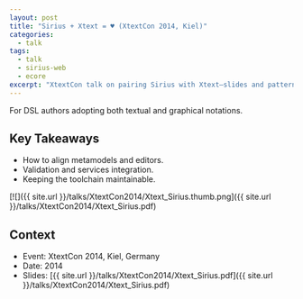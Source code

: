 ```yaml
---
layout: post
title: "Sirius + Xtext = ♥ (XtextCon 2014, Kiel)"
categories:
  - talk
tags:
  - talk
  - sirius-web
  - ecore
excerpt: "XtextCon talk on pairing Sirius with Xtext—slides and patterns for robust hybrid editors."
---
```


For DSL authors adopting both textual and graphical notations.

## Key Takeaways
- How to align metamodels and editors.
- Validation and services integration.
- Keeping the toolchain maintainable.

[![]({{ site.url }}/talks/XtextCon2014/Xtext_Sirius.thumb.png]({{ site.url }}/talks/XtextCon2014/Xtext_Sirius.pdf)


## Context
- Event: XtextCon 2014, Kiel, Germany
- Date: 2014
- Slides: [{{ site.url }}/talks/XtextCon2014/Xtext_Sirius.pdf]({{ site.url }}/talks/XtextCon2014/Xtext_Sirius.pdf)
